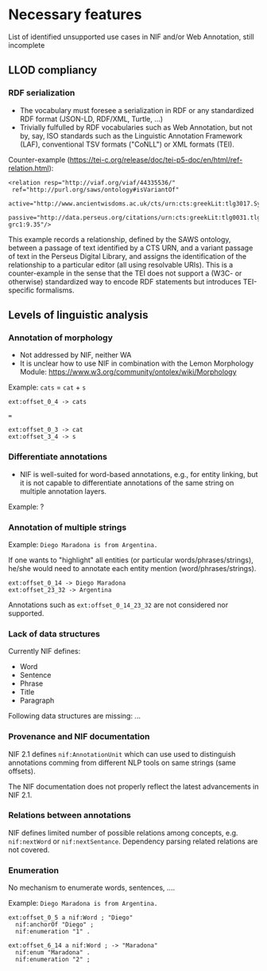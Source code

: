 # Necessary features

List of identified unsupported use cases in NIF and/or Web Annotation, still incomplete

## LLOD compliancy

### RDF serialization

- The vocabulary must foresee a serialization in RDF or any standardized RDF format (JSON-LD, RDF/XML, Turtle, ...)
- Trivially fulfulled by RDF vocabularies such as Web Annotation, but not by, say, ISO standards such as the Linguistic Annotation Framework (LAF), conventional TSV formats ("CoNLL") or XML formats (TEI).

Counter-example (https://tei-c.org/release/doc/tei-p5-doc/en/html/ref-relation.html):

```
<relation resp="http://viaf.org/viaf/44335536/"
 ref="http://purl.org/saws/ontology#isVariantOf"
 active="http://www.ancientwisdoms.ac.uk/cts/urn:cts:greekLit:tlg3017.Syno298.sawsGrc01:divedition.divsection1.o14.a107"
 passive="http://data.perseus.org/citations/urn:cts:greekLit:tlg0031.tlg002.perseus-grc1:9.35"/>
```

This example records a relationship, defined by the SAWS ontology, between a passage of text identified by a CTS URN, and a variant passage of text in the Perseus Digital Library, and assigns the identification of the relationship to a particular editor (all using resolvable URIs). This is a counter-example in the sense that the TEI does not support a (W3C- or otherwise) standardized way to encode RDF statements but introduces TEI-specific formalisms. 

## Levels of linguistic analysis

### Annotation of morphology

- Not addressed by NIF, neither WA
- It is unclear how to use NIF in combination with the Lemon Morphology Module: https://www.w3.org/community/ontolex/wiki/Morphology

Example:
`cats` = `cat` + `s`
```
ext:offset_0_4 -> cats

=

ext:offset_0_3 -> cat
ext:offset_3_4 -> s
```

### Differentiate annotations

- NIF is well-suited for word-based annotations, e.g., for entity linking, but it is not capable to differentiate annotations of the same string on multiple annotation layers.

Example: ?

### Annotation of multiple strings

Example:
`Diego Maradona is from Argentina.`

If one wants to "highlight" all entities (or particular words/phrases/strings), he/she would need to annotate each entity mention (word/phrases/strings).
```
ext:offset_0_14 -> Diego Maradona
ext:offset_23_32 -> Argentina
```

Annotations such as `ext:offset_0_14_23_32` are not considered nor supported.

### Lack of data structures

Currently NIF defines:

- Word
- Sentence
- Phrase
- Title
- Paragraph

Following data structures are missing: ...

### Provenance and NIF documentation

NIF 2.1 defines `nif:AnnotationUnit` which can use used to distinguish annotations comming from different NLP tools on same strings (same offsets).

The NIF documentation does not properly reflect the latest advancements in NIF 2.1.

### Relations between annotations

NIF defines limited number of possible relations among concepts, e.g. `nif:nextWord` or `nif:nextSentance`.
Dependency parsing related relations are not covered.

### Enumeration

No mechanism to enumerate words, sentences, ....

Example:
`Diego Maradona is from Argentina.`

```
ext:offset_0_5 a nif:Word ; "Diego"
  nif:anchorOf "Diego" ;
  nif:enumeration "1" .
  
ext:offset_6_14 a nif:Word ; -> "Maradona"
  nif:enum "Maradona" .
  nif:enumeration "2" ;
```
